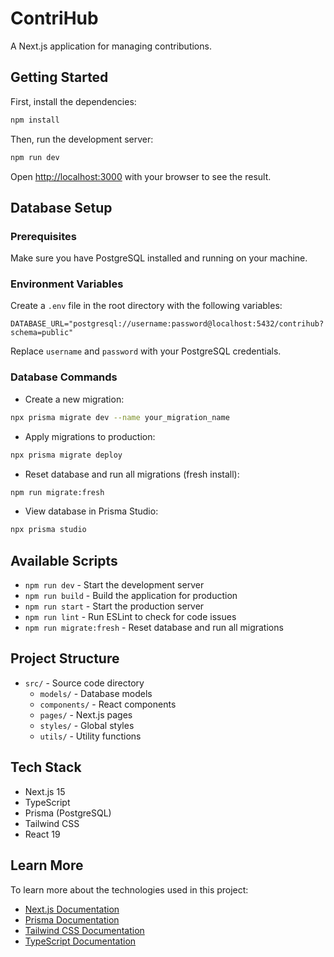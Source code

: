 # ContriHub

A Next.js application for managing contributions.

## Getting Started

First, install the dependencies:

```bash
npm install
```

Then, run the development server:

```bash
npm run dev
```

Open [http://localhost:3000](http://localhost:3000) with your browser to see the result.

## Database Setup

### Prerequisites

Make sure you have PostgreSQL installed and running on your machine.

### Environment Variables

Create a `.env` file in the root directory with the following variables:

```env
DATABASE_URL="postgresql://username:password@localhost:5432/contrihub?schema=public"
```

Replace `username` and `password` with your PostgreSQL credentials.

### Database Commands

- Create a new migration:
```bash
npx prisma migrate dev --name your_migration_name
```

- Apply migrations to production:
```bash
npx prisma migrate deploy
```

- Reset database and run all migrations (fresh install):
```bash
npm run migrate:fresh
```

- View database in Prisma Studio:
```bash
npx prisma studio
```

## Available Scripts

- `npm run dev` - Start the development server
- `npm run build` - Build the application for production
- `npm run start` - Start the production server
- `npm run lint` - Run ESLint to check for code issues
- `npm run migrate:fresh` - Reset database and run all migrations

## Project Structure

- `src/` - Source code directory
  - `models/` - Database models
  - `components/` - React components
  - `pages/` - Next.js pages
  - `styles/` - Global styles
  - `utils/` - Utility functions

## Tech Stack

- Next.js 15
- TypeScript
- Prisma (PostgreSQL)
- Tailwind CSS
- React 19

## Learn More

To learn more about the technologies used in this project:

- [Next.js Documentation](https://nextjs.org/docs)
- [Prisma Documentation](https://www.prisma.io/docs)
- [Tailwind CSS Documentation](https://tailwindcss.com/docs)
- [TypeScript Documentation](https://www.typescriptlang.org/docs)

